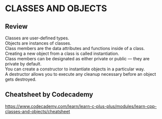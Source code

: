 # CLASSES AND OBJECTS

## Review

Classes are user-defined types.   
Objects are instances of classes.   
Class members are the data attributes and functions inside of a class.    
Creating a new object from a class is called instantiation.     
Class members can be designated as either private or public — they are private by default.    
You can create a constructor to instantiate objects in a particular way.   
A destructor allows you to execute any cleanup necessary before an object gets destroyed.    

## Cheatsheet by Codecademy
https://www.codecademy.com/learn/learn-c-plus-plus/modules/learn-cpp-classes-and-objects/cheatsheet
